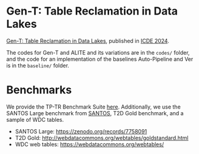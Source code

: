 # Gen-T: Table Reclamation in Data Lakes
[Gen-T: Table Reclamation in Data Lakes](https://arxiv.org/abs/2403.14128), published in [ICDE 2024](https://icde2024.github.io/).

The codes for Gen-T and ALITE and its variations are in the `codes/` folder, and the code for an implementation of the baselines Auto-Pipeline and Ver is in the `baseline/` folder. 

# Benchmarks 
We provide the TP-TR Benchmark Suite [here](https://zenodo.org/records/10845701). 
Additionally, we use the SANTOS Large benchmark from [SANTOS](https://dl.acm.org/doi/10.1145/3588689), T2D Gold benchmark, and a sample of WDC tables.
* SANTOS Large: https://zenodo.org/records/7758091
* T2D Gold: http://webdatacommons.org/webtables/goldstandard.html
* WDC web tables: https://webdatacommons.org/webtables/
